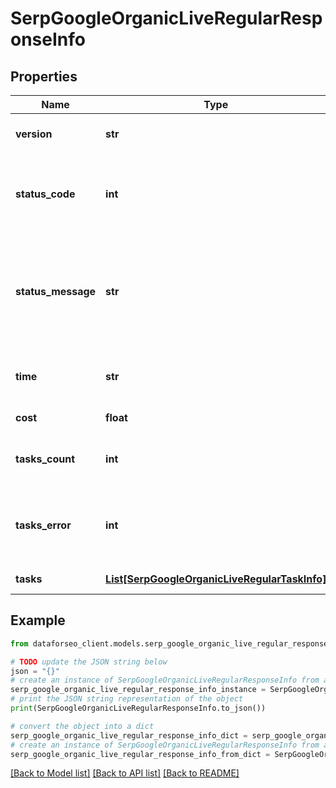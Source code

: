 # SerpGoogleOrganicLiveRegularResponseInfo


## Properties

Name | Type | Description | Notes
------------ | ------------- | ------------- | -------------
**version** | **str** | the current version of the API | [optional] 
**status_code** | **int** | general status code you can find the full list of the response codes here | [optional] 
**status_message** | **str** | general informational message you can find the full list of general informational messages here | [optional] 
**time** | **str** | total execution time, seconds | [optional] 
**cost** | **float** | total tasks cost, USD | [optional] 
**tasks_count** | **int** | the number of tasks in the tasks array | [optional] 
**tasks_error** | **int** | the number of tasks in the tasks array returned with an error | [optional] 
**tasks** | [**List[SerpGoogleOrganicLiveRegularTaskInfo]**](SerpGoogleOrganicLiveRegularTaskInfo.md) | array of tasks | [optional] 

## Example

```python
from dataforseo_client.models.serp_google_organic_live_regular_response_info import SerpGoogleOrganicLiveRegularResponseInfo

# TODO update the JSON string below
json = "{}"
# create an instance of SerpGoogleOrganicLiveRegularResponseInfo from a JSON string
serp_google_organic_live_regular_response_info_instance = SerpGoogleOrganicLiveRegularResponseInfo.from_json(json)
# print the JSON string representation of the object
print(SerpGoogleOrganicLiveRegularResponseInfo.to_json())

# convert the object into a dict
serp_google_organic_live_regular_response_info_dict = serp_google_organic_live_regular_response_info_instance.to_dict()
# create an instance of SerpGoogleOrganicLiveRegularResponseInfo from a dict
serp_google_organic_live_regular_response_info_from_dict = SerpGoogleOrganicLiveRegularResponseInfo.from_dict(serp_google_organic_live_regular_response_info_dict)
```
[[Back to Model list]](../README.md#documentation-for-models) [[Back to API list]](../README.md#documentation-for-api-endpoints) [[Back to README]](../README.md)


